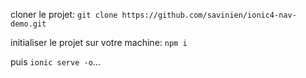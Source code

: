 
cloner le projet: `git clone https://github.com/savinien/ionic4-nav-demo.git`

initialiser le projet sur votre machine: `npm i`

puis `ionic serve -o`... 
